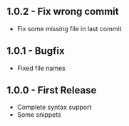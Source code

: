 ## 1.0.2 - Fix wrong commit
* Fix some missing file in last commit

## 1.0.1 - Bugfix
* Fixed file names

## 1.0.0 - First Release
* Complete syntax support
* Some snippets
